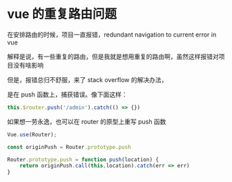 # vue 的重复路由问题

在安排路由的时候，项目一直报错，redundant navigation to current error in vue          

解释是说，有一些重复的路由，但是我就是想用重复的路由啊，虽然这样报错对项目没有啥影响       

但是，报错总归不舒服，来了 stack overflow 的解决办法，      

是在 push 函数上，捕获错误。像下面这样：     

```js
this.$router.push('/admin').catch(() => {})
```        

如果想一劳永逸，也可以在 router 的原型上重写 push 函数      

```js
Vue.use(Router);

const originPush = Router.prototype.push

Router.prototype.push = function push(location) {
    return originPush.call(this,location).catch(err => err)
}
```